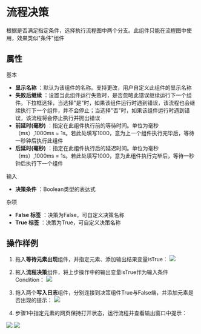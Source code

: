 # 流程决策

根据是否满足指定条件，选择执行流程图中两个分支。此组件只能在流程图中使用，效果类似&quot;条件&quot;组件

## 属性
基本
- **显示名称** ：默认为该组件的名称。支持更改，用户自定义此组件的显示名称
- **失败后继续** ：设置当此组件运行失败时，是否忽略此错误继续运行下一个组件。下拉框选择，当选择"是"时，如果该组件运行时遇到错误，该流程也会继续执行下一个组件，并不会停止；当选择"否"时，如果该组件运行时遇到错误，该流程将会停止执行并抛出错误
- **前延时(毫秒)** ：指定在此组件执行前的等待时间。单位为毫秒（ms）,1000ms = 1s。若此处填写1000，意为上一个组件执行完毕后，等待一秒钟后执行此组件
- **后延时(毫秒)** ：指定在此组件执行后的延迟时间。单位为毫秒（ms）,1000ms = 1s。若此处填写1000，意为此组件执行完毕后，等待一秒钟后执行下一个组件

输入
- **决策条件** ：Boolean类型的表达式

杂项
- **False 标签** ：决策为False，可自定义决策名称
- **True 标签** ：决策为True，可自定义决策名称

## 操作样例
1. 拖入**等待元素出现**组件，并指定元素、添加输出结果变量isTrue：
![](https://docimages.blob.core.chinacloudapi.cn/images/Activities/decision-1.png)

2. 拖入**流程决策**组件，将上步操作中的输出变量isTrue作为输入条件Condition：
![](https://docimages.blob.core.chinacloudapi.cn/images/Activities/decision-3.png)

3. 拖入两个**写入日志**组件，分别连接到决策组件True与False端，并添加元素是否出现的提示：
![](https://docimages.blob.core.chinacloudapi.cn/images/Activities/decision_2.png)

4. 步骤1中指定元素的网页保持打开状态，运行流程并查看输出窗口中提示：

![](https://docimages.blob.core.chinacloudapi.cn/images/Activities/decision-4.png)
![](https://docimages.blob.core.chinacloudapi.cn/images/Activities/CSharp20201211.png)
